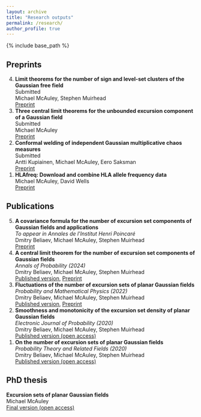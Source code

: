```yaml
---
layout: archive
title: "Research outputs"
permalink: /research/
author_profile: true
---
```


<!--{% if site.author.googlescholar %}
  <div class="wordwrap">You can also find my articles on <a href="{{site.author.googlescholar}}">my Google Scholar profile</a>.</div>
{% endif %}-->

{% include base_path %}

<!--{% for post in site.publications reversed %}
  {% include archive-single.html %}
{% endfor %}-->


## Preprints
<ol reversed>
  <li><b>Limit theorems for the number of sign and level-set clusters of the Gaussian free field</b><br>
          Submitted<br>
          Michael McAuley, Stephen Muirhead<br>
          <a href = "https://doi.org/10.48550/arXiv.2501.14707">Preprint</a></li>
  <li><b>Three central limit theorems for the unbounded excursion component of a Gaussian field</b><br>
          Submitted<br>
          Michael McAuley<br>
          <a href = "https://doi.org/10.48550/arXiv.2403.03033">Preprint</a></li>
  <li><b>Conformal welding of independent Gaussian multiplicative chaos measures</b><br>
          Submitted<br>
          Antti Kupiainen, Michael McAuley, Eero Saksman<br>
          <a href = "https://arxiv.org/abs/2305.18062">Preprint</a></li>
  <li><b>HLAfreq: Download and combine HLA allele frequency data</b><br>
          Michael McAuley, David Wells<br>
          <a href = "https://doi.org/10.1101/2023.09.15.557761">Preprint</a></li>
</ol>

## Publications
<ol reversed>
  <li><b>A covariance formula for the number of excursion set components of Gaussian fields and applications</b><br>
      <i>To appear in Annales de l'Institut Henri Poincaré</i><br>
      Dmitry Beliaev, Michael McAuley, Stephen Muirhead<br>
      <a href = "https://arxiv.org/abs/2303.07823">Preprint</a></li>
  <li><b>A central limit theorem for the number of excursion set components of Gaussian fields</b><br>
      <i>Annals of Probability (2024)</i><br>
      Dmitry Beliaev, Michael McAuley, Stephen Muirhead<br>
      <a href = "https://doi.org/10.1214/23-AOP1672">Published version</a>, <a href = "https://arxiv.org/abs/2205.09085">Preprint</a></li>
  <li><b>Fluctuations of the number of excursion sets of planar Gaussian fields</b><br>
      <i>Probability and Mathematical Physics (2022)</i><br>
      Dmitry Beliaev, Michael McAuley, Stephen Muirhead<br>
      <a href = "https://doi.org/10.2140/pmp.2022.3.105">Published version</a>, <a href = "https://arxiv.org/abs/1908.10708">Preprint</a></li>
  <li><b>Smoothness and monotonicity of the excursion set density of planar Gaussian fields</b><br>
      <i>Electronic Journal of Probability (2020)</i><br>
      Dmitry Beliaev, Michael McAuley, Stephen Muirhead<br>
      <a href = "http://dx.doi.org/10.1214/20-EJP470">Published version (open access)</a></li>
  <li><b>On the number of excursion sets of planar Gaussian fields</b><br>
      <i>Probability Theory and Related Fields (2020)</i><br>
      Dmitry Beliaev, Michael McAuley, Stephen Muirhead<br>
      <a href = "http://dx.doi.org/10.1007/s00440-020-00984-9">Published version (open access)</a></li>
</ol>

## PhD thesis
**Excursion sets of planar Gaussian fields**\
Michael McAuley\
[Final version (open access)](https://ora.ox.ac.uk/objects/uuid:d2b5d7c7-c5e6-4386-9a9b-cc1ecdfc2420)
